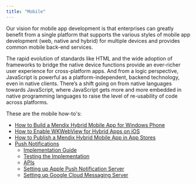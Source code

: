 ```yaml
---
title: "Mobile"
---
```

Our vision for mobile app development is that enterprises can greatly benefit from a single platform that supports the various styles of mobile app development (web, native and hybrid) for multiple devices and provides common mobile back-end services.

The rapid evolution of standards like HTML and the wide adoption of frameworks to bridge the native device functions provide an ever-richer user experience for cross-platform apps. And from a logic perspective, JavaScript is powerful as a platform-independent, backend technology, even in native clients. There’s a shift going on from native languages towards JavaScript, where JavaScript gets more and more embedded in native programming languages to raise the level of re-usability of code across platforms.

These are the mobile how-to's:

* [How to Build a Mendix Hybrid Mobile App for Windows Phone](building-a-mendix-hybrid-mobile-app-for-windows-phone)
* [How to Enable WKWebView for Hybrid Apps on iOS](how-to-enable-wkwebview-for-hybrid-app-for-ios)
* [How to Publish a Mendix Hybrid Mobile App in App Stores](publishing-a-mendix-hybrid-mobile-app-in-mobile-app-stores)
* [Push Notifications](push-notifications)
    * [Implementation Guide](implementation-guide)
    * [Testing the Implementation](testing-the-implementation)
    * [APIs](apis)
    * [Setting up Apple Push Notification Server](setting-up-apple-push-notification-server)
    * [Setting up Google Cloud Messaging Server](setting-up-google-firebase-cloud-messaging-server)
